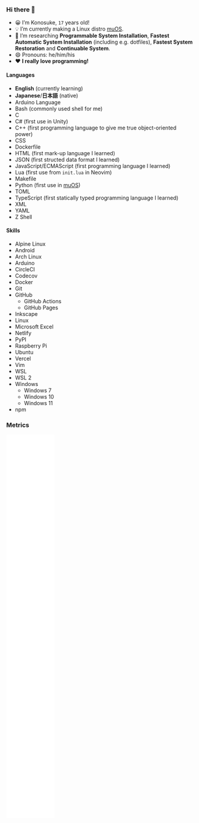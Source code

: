 ### Hi there 👋

<!--
**sakkke/sakkke** is a ✨ _special_ ✨ repository because its `README.md` (this file) appears on your GitHub profile.

Here are some ideas to get you started:

- 🔭 I’m currently working on ...
- 🌱 I’m currently learning ...
- 👯 I’m looking to collaborate on ...
- 🤔 I’m looking for help with ...
- 💬 Ask me about ...
- 📫 How to reach me: ...
- 😄 Pronouns: ...
- ⚡ Fun fact: ...
-->

- 😀 I’m Konosuke, `17` years old!
- 💡 I’m currently making a Linux distro [muOS].
- 🧪 I’m researching __Programmable System Installation__, __Fastest Automatic System Installation__ (including e.g. dotfiles), __Fastest System Restoration__ and __Continuable System__.
- 😄 Pronouns: he/him/his
- ❤️ __I really love programming!__

#### Languages

- __English__ (currently learning)
- __Japanese__/__日本語__ (native)
- Arduino Language
- Bash (commonly used shell for me)
- C
- C# (first use in Unity)
- C++ (first programming language to give me true object-oriented power)
- CSS
- Dockerfile
- HTML (first mark-up language I learned)
- JSON (first structed data format I learned)
- JavaScript/ECMAScript (first programming language I learned)
- Lua (first use from `init.lua` in Neovim)
- Makefile
- Python (first use in [muOS])
- TOML
- TypeScript (first statically typed programming language I learned)
- XML
- YAML
- Z Shell

#### Skills

- Alpine Linux
- Android
- Arch Linux
- Arduino
- CircleCI
- Codecov
- Docker
- Git
- GitHub
  - GitHub Actions
  - GitHub Pages
- Inkscape
- Linux
- Microsoft Excel
- Netlify
- PyPI
- Raspberry Pi
- Ubuntu
- Vercel
- Vim
- WSL
- WSL 2
- Windows
  - Windows 7
  - Windows 10
  - Windows 11
- npm

### Metrics

![Metrics](/github-metrics.svg)

[muOS]: https://github.com/sakkke/muos

